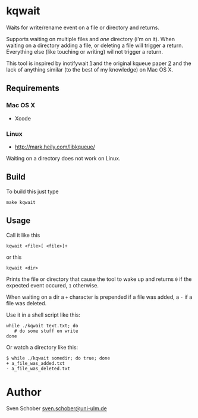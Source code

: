 # kqwait

Waits for write/rename event on a file or directory and returns.

Supports waiting on multiple files and _one_ directory (i'm on it).
When waiting on a directory adding a file, or deleting a file will
trigger a return. Everything else (like touching or writing) wil not
trigger a return.

This tool is inspired by inotifywait [1] and the original kqueue
paper [2] and the lack of anything similar (to the best of my
knowledge) on Mac OS X.

## Requirements

### Mac OS X

 - Xcode

### Linux

 - http://mark.heily.com/libkqueue/

Waiting on a directory does not work on Linux.

## Build


To build this just type

    make kqwait


## Usage

Call it like this

    kqwait <file>[ <file>]+

or this

    kqwait <dir>

Prints the file or directory that cause the tool to wake up and
returns `0` if the expected event occured, `1` otherwise.

When waiting on a dir a `+` character is prepended if a file was
added, a `-` if a file was deleted.

Use it in a shell script like this:

    while ./kqwait text.txt; do
       # do some stuff on write
    done

Or watch a directory like this:

    $ while ./kqwait somedir; do true; done
    + a_file_was_added.txt
    - a_file_was_deleted.txt


# Author

Sven Schober <sven.schober@uni-ulm.de>

[1]: https://github.com/rvoicilas/inotify-tools/wiki/
[2]: http://people.freebsd.org/~jlemon/papers/kqueue.pdf
